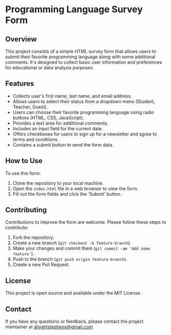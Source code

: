 # Programming Language Survey Form

## Overview

This project consists of a simple HTML survey form that allows users to submit their favorite programming language along with some additional comments. It's designed to collect basic user information and preferences for educational or data analysis purposes.

## Features

- Collects user's first name, last name, and email address.
- Allows users to select their status from a dropdown menu (Student, Teacher, Guest).
- Users can choose their favorite programming language using radio buttons (HTML, CSS, JavaScript).
- Provides a text area for additional comments.
- Includes an input field for the current date.
- Offers checkboxes for users to sign up for a newsletter and agree to terms and conditions.
- Contains a submit button to send the form data.

## How to Use

To use this form:

1. Clone the repository to your local machine.
2. Open the `index.html` file in a web browser to view the form.
3. Fill out the form fields and click the 'Submit' button.

## Contributing

Contributions to improve the form are welcome. Please follow these steps to contribute:

1. Fork the repository.
2. Create a new branch (`git checkout -b feature-branch`).
3. Make your changes and commit them (`git commit -am 'Add some feature'`).
4. Push to the branch (`git push origin feature-branch`).
5. Create a new Pull Request.

## License

This project is open source and available under the MIT License.

## Contact

If you have any questions or feedback, please contact the project maintainer at aliyahlstephens@gmail.com

